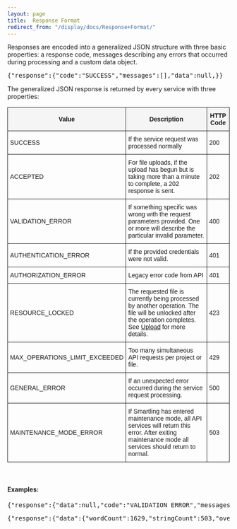 ```yaml
---
layout: page
title:  Response Format
redirect_from: "/display/docs/Response+Format/"
---
```


<p>Responses are encoded into a generalized JSON structure with three basic properties: a response code, messages describing any errors that occurred during processing and a custom data object.</p>

<pre>{"response":{"code":"SUCCESS","messages":[],"data":null,}}</pre>

<p>The generalized JSON response is returned by every service with three properties:</p>

<style type="text/css">
.tg  {border-collapse:collapse;border-spacing:0;}
.tg td{font-family:Arial, sans-serif;font-size:14px;padding:10px 5px;border-style:solid;border-width:1px;overflow:hidden;word-break:normal;}
.tg th{font-family:Arial, sans-serif;font-size:14px;font-weight:bold;padding:10px 5px;border-style:solid;border-width:1px;overflow:hidden;word-break:normal;background-color:#F5F5F5;}
@media screen and (max-width: 767px) {.tg {width: auto !important;}.tg col {width: auto !important;}.tg-wrap {overflow-x: auto;-webkit-overflow-scrolling: touch;}}</style>
<div class="tg-wrap"><table class="tg">
  <tr>
    <th class="tg-031e">Value</th>
    <th class="tg-031e">Description</th>
    <th class="tg-031e">HTTP Code</th>
  </tr>
  <tr>
    <td class="tg-031e">SUCCESS</td>
    <td class="tg-031e">If the service request was processed normally</td>
    <td class="tg-031e">200</td>
  </tr>
   <tr>
    <td class="tg-031e">ACCEPTED</td>
    <td class="tg-031e">For file uploads, if the upload has begun but is taking more than a minute to complete, a 202 response is sent.</td>
    <td class="tg-031e">202</td>
  </tr>
  <tr>
    <td class="tg-031e">VALIDATION_ERROR</td>
    <td class="tg-031e">If something specific was wrong with the request parameters provided. One or more will describe the particular invalid parameter.</td>
    <td class="tg-031e">400</td>
  </tr>
  <tr>
    <td class="tg-031e">AUTHENTICATION_ERROR</td>
    <td class="tg-031e">If the provided credentials were not valid.</td>
    <td class="tg-031e">401</td>
  </tr>
  <tr>
    <td class="tg-031e">AUTHORIZATION_ERROR</td>
    <td class="tg-031e">Legacy error code from API</td>
    <td class="tg-031e">401</td>
  </tr>
  <tr>
    <td class="tg-031e">RESOURCE_LOCKED</td>
    <td class="tg-031e">The requested file is currently being processed by another operation. The file will be unlocked after the operation completes. See <a href="/pages/API/FileAPI/Upload-File/">Upload</a> for more details.</td>
    <td class="tg-031e">423</td>
  </tr>
  <tr>
    <td class="tg-031e">MAX_OPERATIONS_LIMIT_EXCEEDED</td>
    <td class="tg-031e">Too many simultaneous API requests per project or file.</td>
    <td class="tg-031e">429</td>
  </tr>
  <tr>
    <td class="tg-031e">GENERAL_ERROR</td>
    <td class="tg-031e">If an unexpected error occurred during the service request processing.</td>
    <td class="tg-031e">500</td>
  </tr>
  <tr>
    <td class="tg-031e">MAINTENANCE_MODE_ERROR</td>
    <td class="tg-031e">If Smartling has entered maintenance mode, all API  services will return this error. After exiting maintenance mode all services should return to normal.</td>
    <td class="tg-031e">503</td>
  </tr>
</table></div>

<br/>
<h4>Examples:</h4>

<pre>
{"response":{"data":null,"code":"VALIDATION_ERROR","messages":["apiKey parameter is required","apiVersion parameter is required"]}}
</pre>

<pre>
{"response":{"data":{"wordCount":1629,"stringCount":503,"overWritten":false},"code":"SUCCESS","messages":[]}}</pre>

